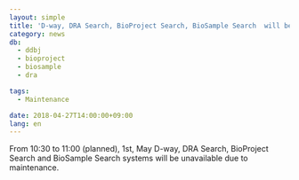 ```yaml
---
layout: simple
title: 'D-way, DRA Search, BioProject Search, BioSample Search  will be unavailable (10:30 -11:00 May 1 ) '
category: news
db:
  - ddbj
  - bioproject
  - biosample
  - dra

tags:
  - Maintenance

date: 2018-04-27T14:00:00+09:00
lang: en
---
```


<p>From 10:30 to 11:00 (planned), 1st, May D-way, DRA Search, BioProject Search and BioSample Search systems will be unavailable due to maintenance.</p>
